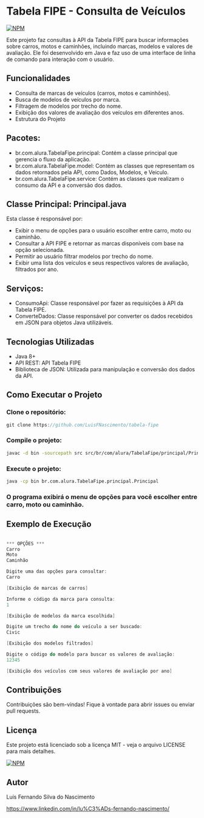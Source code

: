 # Tabela FIPE - Consulta de Veículos
[![NPM](https://img.shields.io/npm/l/react)](https://github.com/LuisFNascimento/tabela-fipe/blob/main/LICENSE)

Este projeto faz consultas à API da Tabela FIPE para buscar informações sobre carros, motos e caminhões, incluindo marcas, modelos e valores de avaliação. Ele foi desenvolvido em Java e faz uso de uma interface de linha de comando para interação com o usuário.

## Funcionalidades

* Consulta de marcas de veículos (carros, motos e caminhões).
* Busca de modelos de veículos por marca.
* Filtragem de modelos por trecho do nome.
* Exibição dos valores de avaliação dos veículos em diferentes anos.
* Estrutura do Projeto
## Pacotes:
* br.com.alura.TabelaFipe.principal: Contém a classe principal que gerencia o fluxo da aplicação.
* br.com.alura.TabelaFipe.model: Contém as classes que representam os dados retornados pela API, como Dados, Modelos, e Veiculo.
* br.com.alura.TabelaFipe.service: Contém as classes que realizam o consumo da API e a conversão dos dados.
## Classe Principal: Principal.java
 Esta classe é responsável por:
* Exibir o menu de opções para o usuário escolher entre carro, moto ou caminhão.
* Consultar a API FIPE e retornar as marcas disponíveis com base na opção selecionada.
* Permitir ao usuário filtrar modelos por trecho do nome.
* Exibir uma lista dos veículos e seus respectivos valores de avaliação, filtrados por ano.
## Serviços:
* ConsumoApi: Classe responsável por fazer as requisições à API da Tabela FIPE.
* ConverteDados: Classe responsável por converter os dados recebidos em JSON para objetos Java utilizáveis.
## Tecnologias Utilizadas
* Java 8+
* API REST: API Tabela FIPE
* Biblioteca de JSON: Utilizada para manipulação e conversão dos dados da API.
## Como Executar o Projeto
### Clone o repositório:
``` java
git clone https://github.com/LuisFNascimento/tabela-fipe
```
### Compile o projeto:
``` bash
javac -d bin -sourcepath src src/br/com/alura/TabelaFipe/principal/Principal.java
```
### Execute o projeto:
``` bash
java -cp bin br.com.alura.TabelaFipe.principal.Principal
```
### O programa exibirá o menu de opções para você escolher entre carro, moto ou caminhão.

## Exemplo de Execução
```csharp

*** OPÇÕES ***
Carro
Moto
Caminhão

Digite uma das opções para consultar:
Carro

[Exibição de marcas de carros]

Informe o código da marca para consulta:
1

[Exibição de modelos da marca escolhida]

Digite um trecho do nome do veículo a ser buscado:
Civic

[Exibição dos modelos filtrados]

Digite o código do modelo para buscar os valores de avaliação:
12345

[Exibição dos veículos com seus valores de avaliação por ano]
```
## Contribuições
Contribuições são bem-vindas! Fique à vontade para abrir issues ou enviar pull requests.

## Licença
Este projeto está licenciado sob a licença MIT - veja o arquivo LICENSE para mais detalhes.

[![NPM](https://img.shields.io/npm/l/react)](https://github.com/LuisFNascimento/tabela-fipe/blob/main/LICENSE)

## Autor 

Luís Fernando Silva do Nascimento

https://www.linkedin.com/in/lu%C3%ADs-fernando-nascimento/
